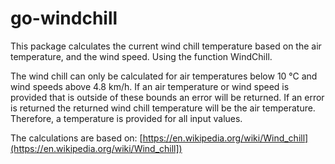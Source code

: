 # go-windchill

This package calculates the current wind chill temperature based on the air temperature, and the wind speed.
Using the function WindChill.

The wind chill can only be calculated for air temperatures below 10 °C and wind speeds above 4.8 km/h.
If an air temperature or wind speed is provided that is outside of these bounds an error will be returned.
If an error is returned the returned wind chill temperature will be the air temperature.
Therefore, a temperature is provided for all input values.

The calculations are based on: [https://en.wikipedia.org/wiki/Wind_chill](https://en.wikipedia.org/wiki/Wind_chill])